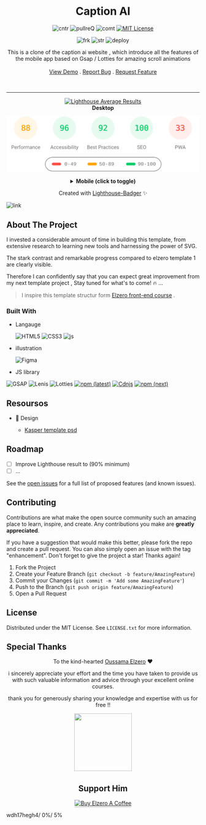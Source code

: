 
<div align="center">

<h1 align="center" >Caption AI</h1>

![cntr](https://img.shields.io/github/contributors/Issam-seghir/Elzero-Template-2?color=pink&style=for-the-badge)
![pullreQ](https://img.shields.io/github/issues-pr/Issam-seghir/Elzero-Template-2?color=orange&style=for-the-badge)
![comt](https://img.shields.io/github/last-commit/Issam-seghir/Elzero-Template-2?style=for-the-badge)
[![MIT License](https://img.shields.io/badge/License-MIT-green.svg?style=for-the-badge)](https://choosealicense.com/licenses/mit/)

![frk](https://img.shields.io/github/forks/Issam-seghir/Elzero-Template-2?style=flat-square)
![str](https://img.shields.io/github/stars/Issam-seghir/Elzero-Template-2?style=flat-square)
![deploy](https://img.shields.io/website?down_color=red&down_message=down&style=flat-square&up_color=succes&up_message=up&url=https%3A%2F%2Fissam-seghir.github.io%2FElzero-Template-2%2F)

  <p align="center">
This is a clone of the caption ai website , which introduce all the features of the mobile app
based on Gsap / Lotties for amazing  scroll animations

  <br />
  <br />
  <a href="https://issam-seghir.github.io/Elzero-Template-2/">View Demo</a>
  .
  <a href="https://github.com/Issam-seghir/Elzero-Template-2/issues">Report Bug</a>
  .
  <a href="https://github.com/Issam-seghir/Elzero-Template-2/issues">Request Feature</a>
  </p>

<br>
<hr>
<a title="Check Lighthouse out" target="_blank" href="https://github.com/GoogleChrome/lighthouse"><img alt="Lighthouse Average Results" width="275" src="https://img.shields.io/badge/Lighthouse-Average_Results-2A2E30.svg?logo=lighthouse&cacheSeconds=3600" /></a><br>
<b>Desktop</b>

<img width="700" src="lighthouse_results/desktop/pagespeed.svg" /><br>

<details><summary><b>Mobile (click to toggle)</b></summary><br>
<img width="700" src="lighthouse_results/mobile/pagespeed.svg" /><p></p>

</details>

Created with [Lighthouse-Badger](https://github.com/myactionway/lighthouse-badger-action "Get it") ✨

</div>

<!-- ![link](https://i.imgur.com/8qQeqSJ.gif) -->
![link](./assets/mockup/mockup.png)

## About The Project

I invested a considerable amount of time in building this template, from extensive research to learning new tools and harnessing the power of SVG.

The stark contrast and remarkable progress compared to elzero template 1 are clearly visible.

Therefore I can confidently say that you can expect great improvement from my next template project , Stay tuned for what's to come! 🔥  ...

> I inspire  this template structur form [Elzero front-end course](https://elzero.org/tracks/front-end/) .

### Built With

- Langauge

  ![HTML5](https://img.shields.io/badge/html5-%23E34F26.svg?style=for-the-badge&logo=html5&logoColor=white)
  ![CSS3](https://img.shields.io/badge/css3-%231572B6.svg?style=for-the-badge&logo=css3&logoColor=white)
  ![js](https://img.shields.io/badge/JavaScript-323330?style=for-the-badge&logo=javascript&logoColor=F7DF1E)
- illustration

  ![Figma](https://img.shields.io/badge/Figma-ff577b?style=for-the-badge&logo=figma&logoColor=white)

- JS library

![GSAP](https://img.shields.io/)
![Lenis](https://img.shields.io/)
![Lotties](https://img.shields.io/)
  [![npm (latest)](https://img.shields.io/npm/v/typed.js/latest?color=%23ee7&label=typed.js&style=flat-square)](https://github.com/mattboldt/typed.js/)
  [![Cdnjs](https://img.shields.io/cdnjs/v/splidejs?color=%23ee7&label=splide.js&style=flat-square)](https://github.com/mattboldt/typed.js/)
  [![npm (next)](https://img.shields.io/npm/v/aos/next?color=%23ee7&label=aos&style=flat-square)](https://github.com/michalsnik/aos)

## Resoursos


- 🎨 Design

  - [Kasper template psd](https://www.graphberry.com/item/kasper-one-page-creative-html-theme)

<!-- ROADMAP -->
## Roadmap

- [ ] Improve  Lighthouse result to (90% minimum)
- [ ] ...

See the [open issues](https://github.com/github_username/repo_name/issues) for a full list of proposed features (and known issues).

<!-- CONTRIBUTING -->
## Contributing

Contributions are what make the open source community such an amazing place to learn, inspire, and create. Any contributions you make are **greatly appreciated**.

If you have a suggestion that would make this better, please fork the repo and create a pull request. You can also simply open an issue with the tag "enhancement".
Don't forget to give the project a star! Thanks again!

1. Fork the Project
2. Create your Feature Branch (`git checkout -b feature/AmazingFeature`)
3. Commit your Changes (`git commit -m 'Add some AmazingFeature'`)
4. Push to the Branch (`git push origin feature/AmazingFeature`)
5. Open a Pull Request

<!-- LICENSE -->
## License

Distributed under the MIT License. See `LICENSE.txt` for more information.

## Special Thanks

<div align="center">

   To  the kind-hearted [Oussama Elzero](https://github.com/OsamaElzero) ❤

i sincerely appreciate your effort and the time you have taken to provide us with such valuable information and advice through your excellent online courses.

thank you for generously sharing your knowledge and expertise with us for free !!

<img src="https://user-images.githubusercontent.com/74573675/233981012-36b8cad9-5d3d-4115-9d43-f7e46dc57bac.png" width="150" height="150">
</div>

<div align="center">

## Support Him

<a href="https://www.buymeacoffee.com/OsamaElzero" target="_blank"><img src="https://www.buymeacoffee.com/assets/img/custom_images/orange_img.png" alt="Buy Elzero A Coffee" style="width: 174px !important;height: 41px !important;box-shadow: 0 3px 2px 0 rgb(190 190 190 / 50%) !important;box-shadow: 0 3px 2px 0 rgb(190 190 190 / 50%) !important;" ></a>
</div>
wdh17hegh4/ 0%/ 5%

